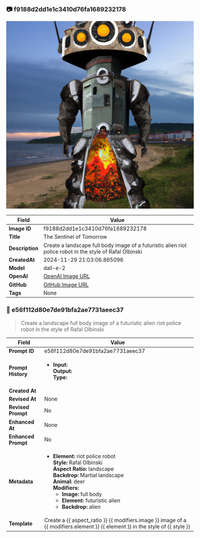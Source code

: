 

### 📷 f9188d2dd1e1c3410d76fa1689232178 


![data.id](./f9188d2dd1e1c3410d76fa1689232178.jpg)


| Field          | Value                                                                                                                     |
|----------------|---------------------------------------------------------------------------------------------------------------------------|
| **Image ID**             | f9188d2dd1e1c3410d76fa1689232178                                                                                                             |
| **Title**           | The Sentinel of Tomorrow                                                                                                       |
| **Description**           | Create a landscape full body image of a futuristic alien riot police robot in the style of Rafal Olbinski                                                                                                       |
| **CreatedAt**        | 2024-11-29 21:03:06.865096                                                                                                        |
| **Model**        | dall-e-2                                                                                                        |
| **OpenAI**         | [OpenAI Image URL](https://oaidalleapiprodscus.blob.core.windows.net/private/org-TZj0gKpq3CiXdXNznVOkBYav/user-t5KW5S6yYiCS0u4yDWasqnEP/img-xbzRntTkVUIV79K8eWJ0a2pf.png?st=2024-11-29T20%3A03%3A00Z&se=2024-11-29T22%3A03%3A00Z&sp=r&sv=2024-08-04&sr=b&rscd=inline&rsct=image/png&skoid=d505667d-d6c1-4a0a-bac7-5c84a87759f8&sktid=a48cca56-e6da-484e-a814-9c849652bcb3&skt=2024-11-29T03%3A33%3A07Z&ske=2024-11-30T03%3A33%3A07Z&sks=b&skv=2024-08-04&sig=387UMBfxpatNs83d5b10Ci8Z9JV3aT35KckB8fsJOHU%3D)                                                                                |
| **GitHub**         | [GitHub Image URL](https://github.com/Caneta-Silva/cyber-tomorrow/blob/main/images/f9188d2dd1e1c3410d76fa1689232178/f9188d2dd1e1c3410d76fa1689232178.jpg?raw=true)                                                                                |
| **Tags**       | None                                                                                                                   |

### 📜 e56f112d80e7de91bfa2ae7731aeec37

> Create a landscape full body image of a futuristic alien riot police robot in the style of Rafal Olbinski

| Field          | Value                                                                                                                                                                      |
|----------------|----------------------------------------------------------------------------------------------------------------------------------------------------------------------------|
| **Prompt ID**  | e56f112d80e7de91bfa2ae7731aeec37                                                                                                                                                            |
| **Prompt History** | <ul><li>**Input:**  <br> **Output:**  <br> **Type:** </li></ul> |
| **Created At** |                                                                                                                                                    |
| **Revised At** | None                                                                                                                                                   |
| **Revised Prompt** | No                                                                                                                                                                      |
| **Enhanced At** | None                                                                                                                                                  |
| **Enhanced Prompt** | No                                                                                                                                                                    |
| **Metadata**   | <ul><li>**Element:** riot police robot <br> **Style:** Rafal Olbinski <br> **Aspect Ratio:** landscape <br> **Backdrop:** Martial landscape <br> **Animal:** deer <br> **Modifiers:**<ul><li>**Image:** full body</li><li>**Element:** futuristic alien</li><li>**Backdrop:** alien</li></ul></li></ul> |
| **Template**   | Create a {{ aspect_ratio }} {{ modifiers.image }} image of a {{ modifiers.element }} {{ element }} in the style of {{ style }}                                                                                                                                           |


